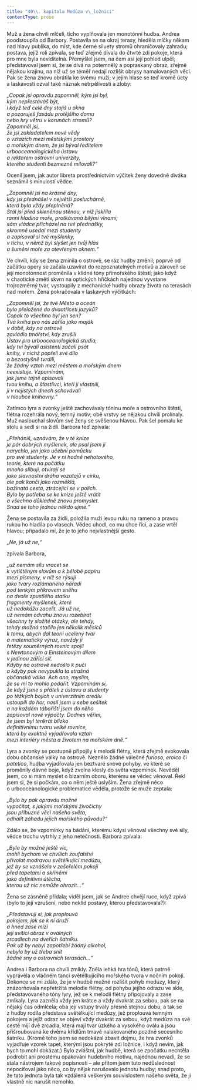 ```yaml
---
title: "40\\. kapitola Medúza v\_ložnici"
contentType: prose
---
```


<section>

Muž a žena chvíli mlčeli, ticho vyplňovala jen monotónní hudba. Andrea poodstoupila od Barbory. Postavila se na okraj terasy, hleděla mlčky někam nad hlavy publika, do míst, kde černé siluety stromů ohraničovaly zahradu; postava, jejíž roli zpívala, se teď zřejmě dívala do čtvrté zdi pokoje, která pro mne byla neviditelná. Přemýšlel jsem, na čem asi její pohled ulpěl; představoval jsem si, že se dívá na potemnělý a popraskaný obraz, zřejmě nějakou krajinu, na níž už se téměř nedají rozlišit obrysy namalovaných věcí. Pak se žena znovu obrátila ke svému muži; v jejím hlase se teď kromě úcty a laskavosti ozval také náznak netrpělivosti a zloby:

</section>

<section>

_„Copak jsi opravdu zapomněl, kým jsi byl,  
kým nepřestáváš být,  
i když teď celé dny stojíš u okna  
a pozoruješ fasádu protějšího domu  
nebo hry větru v korunách stromů?  
Zapomněl jsi,  
že jsi zakladatelem nové vědy  
o vztazích mezi městskými prostory  
a mořským dnem, že jsi býval ředitelem  
urbooceanologického ústavu  
a rektorem ostrovní univerzity,  
kterého studenti bezmezně milovali?“_

</section>

<section>

Ocenil jsem, jak autor libreta prostřednictvím výčitek ženy dovedně diváka seznámil s minulostí vědce.

</section>

<section>

_„Zapomněl jsi na krásné dny,  
kdy jsi přednášel v největší posluchárně,  
která byla vždy přeplněná?  
Stál jsi před skleněnou stěnou, v níž jiskřila  
ranní hladina moře, protkávaná bílými vlnami;  
sám vládce přicházel na tvé přednášky,  
skromně usedal mezi studenty  
a zapisoval si tvé myšlenky,  
v tichu, v němž byl slyšet jen tvůj hlas  
a šumění moře za otevřeným oknem.“_

</section>

<section>

Ve chvíli, kdy se žena zmínila o ostrově, se ráz hudby změnil; poprvé od začátku opery se začala uzavírat do rozpoznatelných motivů a zároveň se její monotónnost proměnila v klidné tóny přímořského štěstí; jako když v chaotické změti skvrn na optických hříčkách najednou vyvstane trojrozměrný tvar, vystoupily z mechanické hudby obrazy života na terasách nad mořem. Žena pokračovala v laskavých výčitkách:

</section>

<section>

_„Zapomněl jsi, že tvé Město a oceán  
bylo přeložené do dvaatřiceti jazyků?  
Copak to všechno byl jen sen?  
Tvá kniha pro nás zářila jako maják  
v době, kdy na ostrově  
zavládlo tmářství, kdy zrušili  
Ústav pro urbooceanologická studia,  
kdy tví bývalí asistenti začali psát  
knihy, v nichž popřeli své dílo  
a bezostyšně tvrdili,  
že žádný vztah mezi městem a mořským dnem  
neexistuje. Vzpomínám,  
jak jsme tajně opisovali  
tvou knihu, a šťastlivci, kteří ji vlastnili,  
ji v nejistých dnech schovávali  
v hloubce knihovny.“_

</section>

<section>

Zatímco lyra a zvonky ještě zachovávaly tóninu moře a ostrovního štěstí, flétna rozehrála nový, temný motiv; obě vrstvy se nějakou chvíli prolínaly. Muž naslouchal slovům své ženy se svěšenou hlavou. Pak šel pomalu ke stolu a sedl si na židli. Barbora teď zpívala:

</section>

<section>

_„Přeháníš, uznávám, že v té knize  
je pár dobrých myšlenek, ale psal jsem ji  
narychlo, jen jako učební pomůcku  
pro své studenty. Je v ní hodně nehotového,  
teorie, které na počátku  
mnoho slibují, otvírají se  
jako slavnostní dráha vozatajů v cirku,  
ale pak končí jako rozměklá,  
bažinatá cesta, ztrácející se v polích.  
Bylo by potřeba se ke knize ještě vrátit  
a všechno důkladně znovu promyslet.  
Snad se toho jednou někdo ujme.“_

</section>

<section>

Žena se postavila za židli, položila muži levou ruku na rameno a pravou rukou ho hladila po vlasech. Vědec uhodl, co mu chce říci, a zase vrtěl hlavou; připadalo mi, že je to jeho nejvlastnější gesto.

</section>

<section>

_„Ne, já už ne,“_

</section>

<section>

zpívala Barbora,

</section>

<section>

_„už nemám sílu vracet se  
k vytištěným slovům a k bělobě papíru  
mezi písmeny, v níž se rýsují  
jako tvary rozlámaného nářadí  
pod tenkým příkrovem sněhu  
na dvoře zpustlého statku  
fragmenty myšlenek, které  
už nedokážu zacelit. Já už ne,  
už nemám odvahu znovu rozebírat  
všechny ty složité otázky, ale tehdy,  
tehdy možná stačilo jen několik měsíců  
k tomu, abych dal teorii ucelený tvar  
a matematický výraz, navždy ji  
řetězy souměrných rovnic spojil  
s Newtonovým a Einsteinovým dílem  
v jedinou zářící síť.  
Kdyby na ostrově nedošlo k puči  
a kdyby pak nevypukla ta strašná  
občanská válka. Ach ano, myslím,  
že se mi to mohlo podařit. Vzpomínám si,  
že když jsme s přáteli z ústavu a studenty  
po těžkých bojích v univerzitním areálu  
ustoupili do hor, nosil jsem u sebe sešitek  
a na každém tábořišti jsem do něho  
zapisoval nové výpočty. Dodnes věřím,  
že jsem byl tenkrát blízko  
definitivnímu tvaru velké rovnice,  
která by exaktně vyjadřovala vztah  
mezi interiéry města a životem na mořském dně.“_

</section>

<section>

Lyra a zvonky se postupně připojily k melodii flétny, která zřejmě evokovala dobu občanské války na ostrově. Neznělo žádné válečné _furioso_, _eroico_ či _patetico_, hudba vyjadřovala jen beztvaré snové pohyby, ve které se proměnily dávné boje, když zvolna klesly do světa vzpomínek. Nevěděl jsem, co si mám myslet o bizarním oboru, kterému se vědec věnoval. Řekl jsem si, že si počkám, co o něm ještě uslyším. Žena zřejmě něco o urbooceanologické problematice věděla, protože se muže zeptala:

</section>

<section>

_„Bylo by pak opravdu možné  
vypočítat, s jakými mořskými živočichy  
jsou příbuzné věci našeho světa,  
odhalit záhadu jejich mořského původu?“_

</section>

<section>

Zdálo se, že vzpomínky na bádání, kterému kdysi věnoval všechny své síly, vědce trochu vytrhly z jeho netečnosti. Barbora zpívala:

</section>

<section>

_„Bylo by možné ještě víc,  
mohli bychom ve chvílích zoufalství  
přivolat modravou světélkující medúzu,  
jež by se vznášela v zešeřelém pokoji  
před tapetami a skříněmi  
jako definitivní útěcha,  
kterou už nic nemůže ohrozit…“_

</section>

<section>

Žena se zasněně přidala; viděl jsem, jak se Andree chvějí ruce, když zpívá (bylo to její vzrušení, nebo neklid postavy, kterou představovala?):

</section>

<section>

_„Představuji si, jak proplouvá  
pokojem, jak se k ní druží  
a hned zase mizí  
její svítící obraz v oválných  
zrcadlech na dveřích šatníku.  
Pak už by nebyl zapotřebí žádný alkohol,  
nebylo by už třeba snít  
žádné sny o ostrovních terasách…“_

</section>

<section>

Andrea i Barbora na chvíli zmlkly. Zněla lehká hra tónů, která patrně vyprávěla o vláčném tanci světélkujícího mořského tvora v nočním pokoji. Dokonce se mi zdálo, že je v hudbě možné rozlišit pohyb medúzy, který znázorňovala nepřetržitá melodie flétny, od pohybu jejího odrazu ve skle, představovaného tóny lyry, jež se k melodii flétny připojovaly a zase zmlkaly. Lyra zazněla vždy jen krátce a vždy dvakrát za sebou, pak se na nějaký čas odmlčela; oba její vstupy trvaly přesně stejnou dobu, a tak se z hudby rodila představa světélkující medúzy, jež proplouvá temným pokojem a jejíž odraz se objeví vždy dvakrát za sebou, když medúza na své cestě míjí dvě zrcadla, která mají tvar úzkého a vysokého oválu a jsou přišroubovaná ke dvěma křídlům tmavě nalakovaného pozdně secesního šatníku. (Kromě toho jsem se nedokázal zbavit dojmu, že hra zvonků vyjadřuje vzorek tapet, kterými jsou pokryté zdi ložnice, i když nevím, jak bych to mohl dokázat.) Bylo zvláštní, jak hudbě, která se zpočátku nechtěla podrobit ani prostému opakování hudebního motivu, najednou nevadí, že se stala nástrojem takové popisnosti – ale přitom jsem tuto nedůslednost nepociťoval jako něco, co by nějak narušovalo jednotu hudby; snad proto, že tato jednota byla tak vzdálená veškerým souvislostem našeho světa, že ji vlastně nic narušit nemohlo.

</section>
